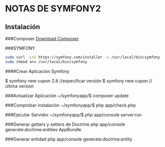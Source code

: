NOTAS DE SYMFONY2
=================

Instalación
-----------
###Composer
[Download Composer](https://getcomposer.org/download/)


###SYMFONY
```bash
sudo curl -LsS https://symfony.com/installer -o /usr/local/bin/symfony
sudo chmod a+x /usr/local/bin/symfony
```

####Crear Aplicación Symfony

$ symfony new cupon 2.8 //especificar versión
$ symfony new cupon //última version

###Actualizar Aplicación
~/symfonyapp/$ composer update

###Comprobar instalación
~/symfonyapp/$ php app/check.php

###Ejecutar Servidor
~/symfonyapp/$ php app/console server:run

###Generar getters y setters de Doctrine
php app/console generate:doctrine:entities AppBundle

###Generar entidad
php app/console generate:doctrine:entity
